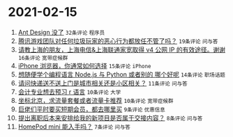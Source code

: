 # 2021-02-15

1. [Ant Design 没了](https://www.v2ex.com/t/753353) `32条评论` `程序员`
1. [腾讯游戏团队对任何垃圾玩家的恶心行为都放任不管了吗？](https://www.v2ex.com/t/753369) `19条评论` `问与答`
1. [请教上海的朋友，上海电信&上海联通家宽取得 v4 公网 IP 的有效途径。谢谢](https://www.v2ex.com/t/753359) `16条评论` `宽带症候群`
1. [iPhone 浏览器，你通常如何选择](https://www.v2ex.com/t/753361) `15条评论` `iPhone`
1. [想随便学个编程语言 Node.js 与 Python 或者别的 哪个好呢](https://www.v2ex.com/t/753365) `14条评论` `职场话题`
1. [请问快递送不送上门是城市相关还是小区相关？](https://www.v2ex.com/t/753368) `11条评论` `问与答`
1. [会计专业想去预习 r 语言](https://www.v2ex.com/t/753374) `10条评论` `大学`
1. [坐标北京，求流量套餐或者流量卡推荐](https://www.v2ex.com/t/753357) `10条评论` `宽带症候群`
1. [巨佬们平时要买短期会员，都去哪里买](https://www.v2ex.com/t/753364) `9条评论` `优惠信息`
1. [提出离职后本来安排给我的新项目是否属于交接内容？](https://www.v2ex.com/t/753350) `8条评论` `问与答`
1. [HomePod mini 能入手吗？](https://www.v2ex.com/t/753371) `7条评论` `问与答`
